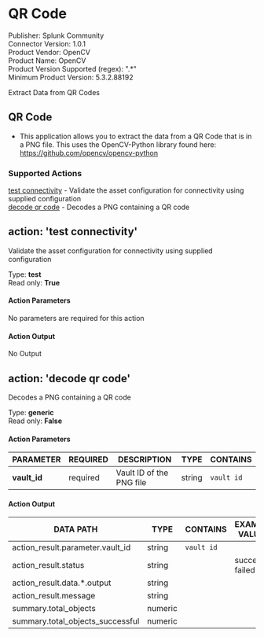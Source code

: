 [comment]: # "Auto-generated SOAR connector documentation"
# QR Code

Publisher: Splunk Community  
Connector Version: 1.0.1  
Product Vendor: OpenCV  
Product Name: OpenCV  
Product Version Supported (regex): ".\*"  
Minimum Product Version: 5.3.2.88192  

Extract Data from QR Codes

[comment]: # 'File: README.md'
[comment]: #
[comment]: # 'Copyright (c) Splunk, 2023'
[comment]: #
[comment]: # 'Licensed under the Apache License, Version 2.0 (the "License");'
[comment]: # 'you may not use this file except in compliance with the License.'
[comment]: # 'You may obtain a copy of the License at'
[comment]: #
[comment]: #     'http://www.apache.org/licenses/LICENSE-2.0'
[comment]: #
[comment]: # 'Unless required by applicable law or agreed to in writing, software distributed under'
[comment]: # 'the License is distributed on an "AS IS" BASIS, WITHOUT WARRANTIES OR CONDITIONS OF ANY KIND,'
[comment]: # 'either express or implied. See the License for the specific language governing permissions'
[comment]: # 'and limitations under the License.'
[comment]: # ''

## QR Code

- This application allows you to extract the data from a QR Code that is in a PNG file. This uses the OpenCV-Python library found here: https://github.com/opencv/opencv-python

### Supported Actions  
[test connectivity](#action-test-connectivity) - Validate the asset configuration for connectivity using supplied configuration  
[decode qr code](#action-decode-qr-code) - Decodes a PNG containing a QR code  

## action: 'test connectivity'
Validate the asset configuration for connectivity using supplied configuration

Type: **test**  
Read only: **True**

#### Action Parameters
No parameters are required for this action

#### Action Output
No Output  

## action: 'decode qr code'
Decodes a PNG containing a QR code

Type: **generic**  
Read only: **False**

#### Action Parameters
PARAMETER | REQUIRED | DESCRIPTION | TYPE | CONTAINS
--------- | -------- | ----------- | ---- | --------
**vault_id** |  required  | Vault ID of the PNG file | string |  `vault id` 

#### Action Output
DATA PATH | TYPE | CONTAINS | EXAMPLE VALUES
--------- | ---- | -------- | --------------
action_result.parameter.vault_id | string |  `vault id`  |  
action_result.status | string |  |   success  failed 
action_result.data.\*.output | string |  |  
action_result.message | string |  |  
summary.total_objects | numeric |  |  
summary.total_objects_successful | numeric |  |  